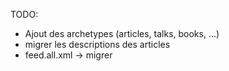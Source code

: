 TODO:
- Ajout des archetypes (articles, talks, books, ...)
- migrer les descriptions des articles
- feed.all.xml -> migrer
